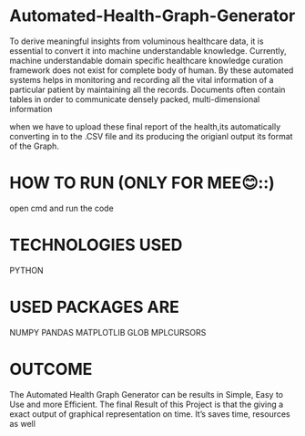 # Automated-Health-Graph-Generator

To derive meaningful insights from voluminous healthcare data, it is essential to convert it into machine understandable knowledge. Currently, machine understandable domain specific healthcare knowledge curation framework does not exist for complete body of human. By these automated systems helps in monitoring and recording all the vital information of a particular patient by maintaining all the records. Documents often contain tables in order to communicate densely packed, multi-dimensional information

when we have to upload these final report of the health,its automatically converting in to the .CSV file and its producing the origianl output its format of the Graph.

# HOW TO RUN (ONLY FOR MEE😊::)

open cmd and run the code

# TECHNOLOGIES USED


PYTHON

# USED PACKAGES ARE

NUMPY
PANDAS
MATPLOTLIB
GLOB
MPLCURSORS

# OUTCOME

The Automated Health Graph Generator can be results in Simple, Easy to Use and more Efficient.
The final Result of this Project is that the giving a exact output of graphical representation on time.
It’s saves time, resources as well
